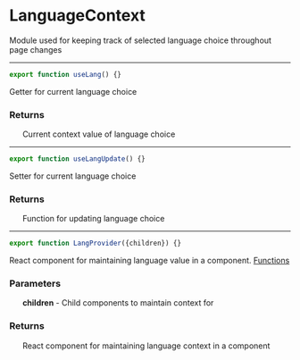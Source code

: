 # LanguageContext
Module used for keeping track of selected language choice throughout page changes

-----

```js
export function useLang() {}
```
Getter for current language choice
### Returns
&nbsp;&nbsp;&nbsp;&nbsp;&nbsp;&nbsp;Current context value of language choice

-----

```js
export function useLangUpdate() {}
```
Setter for current language choice
### Returns
&nbsp;&nbsp;&nbsp;&nbsp;&nbsp;&nbsp;Function for updating language choice

-----

```js
export function LangProvider({children}) {}
```
React component for maintaining language value in a component. [Functions](./LanguageProvider.md)
### Parameters
&nbsp;&nbsp;&nbsp;&nbsp;&nbsp;&nbsp;**children** - Child components to maintain context for
### Returns
&nbsp;&nbsp;&nbsp;&nbsp;&nbsp;&nbsp;React component for maintaining language context in a component
